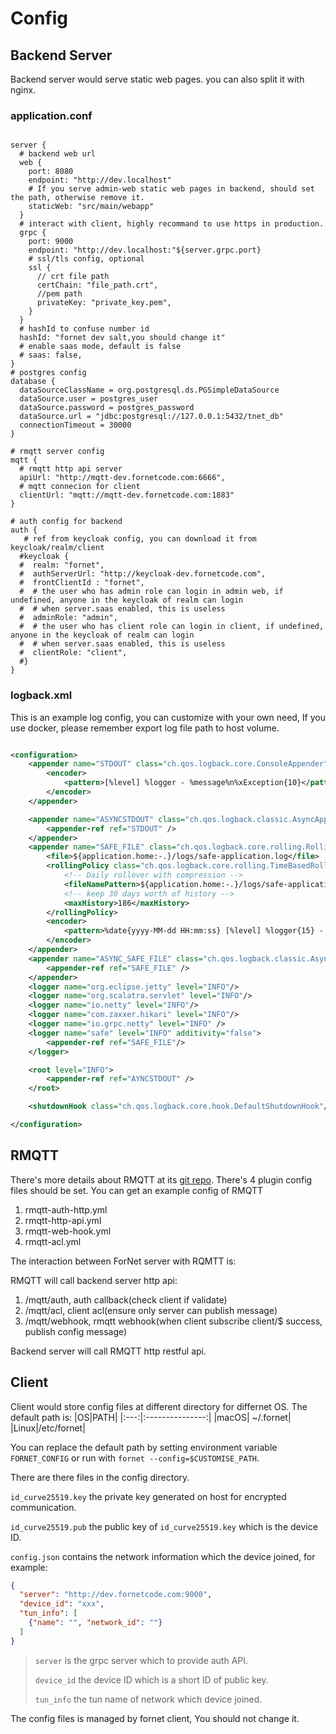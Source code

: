 # Config
## Backend Server
Backend server would serve static web pages. you can also split it with nginx.
### application.conf
```hocon

server {
  # backend web url
  web {
    port: 8080
    endpoint: "http://dev.localhost"
    # If you serve admin-web static web pages in backend, should set the path, otherwise remove it.    
    staticWeb: "src/main/webapp"
  }
  # interact with client, highly recommand to use https in production.
  grpc {
    port: 9000
    endpoint: "http://dev.localhost:"${server.grpc.port}
    # ssl/tls config, optional
    ssl {
      // crt file path
      certChain: "file_path.crt",
      //pem path
      privateKey: "private_key.pem",
    }
  }
  # hashId to confuse number id
  hashId: "fornet dev salt,you should change it"
  # enable saas mode, default is false
  # saas: false,
}
# postgres config
database {
  dataSourceClassName = org.postgresql.ds.PGSimpleDataSource
  dataSource.user = postgres_user
  dataSource.password = postgres_password
  dataSource.url = "jdbc:postgresql://127.0.0.1:5432/tnet_db"
  connectionTimeout = 30000
}

# rmqtt server config
mqtt {
  # rmqtt http api server
  apiUrl: "http://mqtt-dev.fornetcode.com:6666",
  # mqtt connecion for client
  clientUrl: "mqtt://mqtt-dev.fornetcode.com:1883"
}

# auth config for backend
auth {
   # ref from keycloak config, you can download it from keycloak/realm/client
  #keycloak {
  #  realm: "fornet",
  #  authServerUrl: "http://keycloak-dev.fornetcode.com",
  #  frontClientId : "fornet",
  #  # the user who has admin role can login in admin web, if undefined, anyone in the keycloak of realm can login
  #  # when server.saas enabled, this is useless
  #  adminRole: "admin",
  #  # the user who has client role can login in client, if undefined, anyone in the keycloak of realm can login
  #  # when server.saas enabled, this is useless
  #  clientRole: "client",
  #}
}

```


### logback.xml
This is an example log config, you can customize with your own need, If you use docker, please remember export log file path to host volume.
```xml

<configuration>
    <appender name="STDOUT" class="ch.qos.logback.core.ConsoleAppender">
        <encoder>
            <pattern>[%level] %logger - %message%n%xException{10}</pattern>
        </encoder>
    </appender>

    <appender name="ASYNCSTDOUT" class="ch.qos.logback.classic.AsyncAppender">
        <appender-ref ref="STDOUT" />
    </appender>
    <appender name="SAFE_FILE" class="ch.qos.logback.core.rolling.RollingFileAppender">
        <file>${application.home:-.}/logs/safe-application.log</file>
        <rollingPolicy class="ch.qos.logback.core.rolling.TimeBasedRollingPolicy">
            <!-- Daily rollover with compression -->
            <fileNamePattern>${application.home:-.}/logs/safe-application-log-%d{yyyy-MM-dd}.gz</fileNamePattern>
            <!-- keep 30 days worth of history -->
            <maxHistory>186</maxHistory>
        </rollingPolicy>
        <encoder>
            <pattern>%date{yyyy-MM-dd HH:mm:ss} [%level] %logger{15} - %message%n%xException{10}</pattern>
        </encoder>
    </appender>
    <appender name="ASYNC_SAFE_FILE" class="ch.qos.logback.classic.AsyncAppender">
        <appender-ref ref="SAFE_FILE" />
    </appender>
    <logger name="org.eclipse.jetty" level="INFO"/>
    <logger name="org.scalatra.servlet" level="INFO"/>
    <logger name="io.netty" level="INFO"/>
    <logger name="com.zaxxer.hikari" level="INFO"/>
    <logger name="io.grpc.netty" level="INFO" />
    <logger name="safe" level="INFO" additivity="false">
        <appender-ref ref="SAFE_FILE"/>
    </logger>

    <root level="INFO">
        <appender-ref ref="AYNCSTDOUT" />
    </root>

    <shutdownHook class="ch.qos.logback.core.hook.DefaultShutdownHook"/>

</configuration>

```

## RMQTT
There's more details about RMQTT at its [git repo](https://github.com/rmqtt/rmqtt).
There's 4 plugin config files should be set. You can get an example config of RMQTT <a :href="$sourceUrl + '/command/docker/mqtt/config/plugin'"></a>
1. rmqtt-auth-http.yml
2. rmqtt-http-api.yml
3. rmqtt-web-hook.yml
4. rmqtt-acl.yml

The interaction between ForNet server with RQMTT is:

RMQTT will call backend server http api:
1. /mqtt/auth, auth callback(check client if validate)
2. /mqtt/acl, client acl(ensure only server can publish message)
3. /mqtt/webhook, rmqtt webhook(when client subscribe client/$ success, publish config message)

Backend server will call RMQTT http restful api.

## Client

Client would store config files at different directory for differnet OS. The default path is:
|OS|PATH|
|:---:|:---------------:|
|macOS| ~/.fornet|
|Linux|/etc/fornet|

You can replace the default path by setting environment variable `FORNET_CONFIG` or run with `fornet --config=$CUSTOMISE_PATH`.

There are there files in the config directory.

`id_curve25519.key` the private key generated on host for encrypted communication.

`id_curve25519.pub` the public key of `id_curve25519.key` which is the device ID.

`config.json` contains the network information which the device joined, for example:

```json
{
  "server": "http://dev.fornetcode.com:9000",
  "device_id": "xxx",
  "tun_info": [
    {"name": "", "network_id": ""}
  ]
}
```

> `server` is the grpc server which to provide auth API.
>
> `device_id` the device ID which is a short ID of public key.
> 
> `tun_info` the tun name of network which device joined.

The config files is managed by fornet client, You should not change it.
